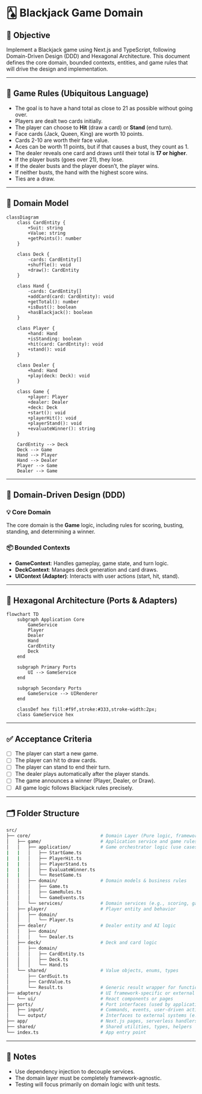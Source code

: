 # 🂡 Blackjack Game Domain

## 🎯 Objective
Implement a Blackjack game using Next.js and TypeScript, following Domain-Driven Design (DDD) and Hexagonal Architecture. This document defines the core domain, bounded contexts, entities, and game rules that will drive the design and implementation.

---

## 🧠 Game Rules (Ubiquitous Language)

- The goal is to have a hand total as close to 21 as possible without going over.
- Players are dealt two cards initially.
- The player can choose to **Hit** (draw a card) or **Stand** (end turn).
- Face cards (Jack, Queen, King) are worth 10 points.
- Cards 2-10 are worth their face value.
- Aces can be worth 11 points, but if that causes a bust, they count as 1.
- The dealer reveals one card and draws until their total is **17 or higher**.
- If the player busts (goes over 21), they lose.
- If the dealer busts and the player doesn’t, the player wins.
- If neither busts, the hand with the highest score wins.
- Ties are a draw.

---

## 🧱 Domain Model

```mermaid
classDiagram
    class CardEntity {
        +Suit: string
        +Value: string
        +getPoints(): number
    }

    class Deck {
        -cards: CardEntity[]
        +shuffle(): void
        +draw(): CardEntity
    }

    class Hand {
        -cards: CardEntity[]
        +addCard(card: CardEntity): void
        +getTotal(): number
        +isBust(): boolean
        +hasBlackjack(): boolean
    }

    class Player {
        +hand: Hand
        +isStanding: boolean
        +hit(card: CardEntity): void
        +stand(): void
    }

    class Dealer {
        +hand: Hand
        +play(deck: Deck): void
    }

    class Game {
        +player: Player
        +dealer: Dealer
        +deck: Deck
        +start(): void
        +playerHit(): void
        +playerStand(): void
        +evaluateWinner(): string
    }

    CardEntity --> Deck
    Deck --> Game
    Hand --> Player
    Hand --> Dealer
    Player --> Game
    Dealer --> Game
```

---

## 🧭 Domain-Driven Design (DDD)

### 💡 Core Domain
The core domain is the **Game** logic, including rules for scoring, busting, standing, and determining a winner.

### 📦 Bounded Contexts
- **GameContext**: Handles gameplay, game state, and turn logic.
- **DeckContext**: Manages deck generation and card draws.
- **UIContext (Adapter)**: Interacts with user actions (start, hit, stand).

---

## 🧩 Hexagonal Architecture (Ports & Adapters)

```mermaid
flowchart TD
    subgraph Application Core
        GameService
        Player
        Dealer
        Hand
        CardEntity
        Deck
    end

    subgraph Primary Ports
        UI --> GameService
    end

    subgraph Secondary Ports
        GameService --> UIRenderer
    end

    classDef hex fill:#f9f,stroke:#333,stroke-width:2px;
    class GameService hex
```

---

## ✅ Acceptance Criteria

- [ ] The player can start a new game.
- [ ] The player can hit to draw cards.
- [ ] The player can stand to end their turn.
- [ ] The dealer plays automatically after the player stands.
- [ ] The game announces a winner (Player, Dealer, or Draw).
- [ ] All game logic follows Blackjack rules precisely.

---

## 🗂 Folder Structure

```bash
src/
├── core/                          # Domain Layer (Pure logic, framework-agnostic)
│   ├── game/                      # Application service and game rules
│   │   ├── application/           # Game orchestrator logic (use cases)
|   |   │   ├── StartGame.ts
|   |   │   ├── PlayerHit.ts
|   |   │   ├── PlayerStand.ts
|   |   │   ├── EvaluateWinner.ts
|   |   │   └── ResetGame.ts
│   │   ├── domain/                # Domain models & business rules
│   │   │   ├── Game.ts
│   │   │   ├── GameRules.ts
│   │   │   └── GameEvents.ts
│   │   └── services/              # Domain services (e.g., scoring, game resolution)
│   ├── player/                    # Player entity and behavior
│   │   ├── domain/
│   │   │   └── Player.ts
│   ├── dealer/                    # Dealer entity and AI logic
│   │   ├── domain/
│   │   │   └── Dealer.ts
│   ├── deck/                      # Deck and card logic
│   │   ├── domain/
│   │   │   ├── CardEntity.ts
│   │   │   ├── Deck.ts
│   │   │   └── Hand.ts
│   └── shared/                    # Value objects, enums, types
│       ├── CardSuit.ts
│       ├── CardValue.ts
│       └── Result.ts              # Generic result wrapper for functional error handling
├── adapters/                      # UI framework-specific or external world adapters
│   └── ui/                        # React components or pages
├── ports/                         # Port interfaces (used by application layer)
│   ├── input/                     # Commands, events, user-driven actions
│   └── output/                    # Interfaces to external systems (e.g., renderer)
├── app/                           # Next.js pages, serverless handlers, etc.
├── shared/                        # Shared utilities, types, helpers
└── index.ts                       # App entry point
```

---

## 📎 Notes

- Use dependency injection to decouple services.
- The domain layer must be completely framework-agnostic.
- Testing will focus primarily on domain logic with unit tests.
